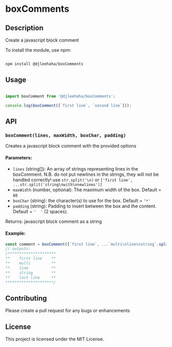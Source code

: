 # boxComments


## Description

Create a javascript block comment

To install the module, use npm:

```bash

npm install @djleehaha/boxComments

```
## Usage

```javascript

import boxComment from '@djleehaha/boxComments';

console.log(boxComment([`first line`, `second line`]));
```
## API

### `boxComment(lines, maxWidth, boxChar, padding)`

Creates a javascript block comment with the provided options

#### Parameters:

* `lines` (string[]): An array of strings representing lines in the boxComment.
                    N.B. do not put newlines in the strings, they will not be handled correctly!
                    use `str.split('\n)` or `['first line', ...str.split('string\nwith\nnewlines')]`
* `maxWidth` (number, optional): The maximum width of the box. Default = `80`
* `boxChar` (string): the character(s) to use for the box. Default = `'*'`
* `padding` (string): Padding to insert between the box and the content. Default = `'  '` (2 spaces).

Returns: javascript block comment as a string

#### Example:

```javascript
const comment = boxComment([`first line`, ...`multi\nline\nstring`.split('\n'), `last line`], 20, `**`, 4);
// outputs:
/*********************
**    first line    **
**    multi         **
**    line          **
**    string        **
**    last line     **
*********************/
```

## Contributing

Please create a pull request for any bugs or enhancements

## License

This project is licensed under the MIT License.
